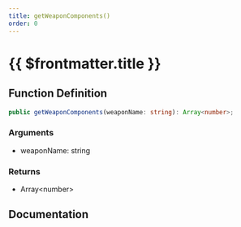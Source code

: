 ```yaml
---
title: getWeaponComponents()
order: 0
---
```


# {{ $frontmatter.title }}

<!--@include: ./getWeaponComponents_partial_header.md-->

## Function Definition

```ts
public getWeaponComponents(weaponName: string): Array<number>;
```

### Arguments

* weaponName: string

### Returns

* Array\<number\>

## Documentation

<!--@include: ./getWeaponComponents_partial_footer.md-->
